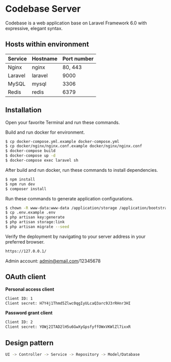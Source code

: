 # Codebase Server

Codebase is a web application base on Laravel Framework 6.0 with expressive, elegant syntax.

## Hosts within environment

| Service | Hostname | Port number |
| ------- | -------- | ----------- |
| Nginx   | nginx    | 80, 443     |
| Laravel | laravel  | 9000        |
| MySQL   | mysql    | 3306        |
| Redis   | redis    | 6379        |

## Installation

Open your favorite Terminal and run these commands.

Build and run docker for environment.

```sh
$ cp docker-compose.yml.example docker-compose.yml
$ cp docker/nginx/nginx.conf.example docker/nginx/nginx.conf
$ docker-compose build
$ docker-compose up -d
$ docker-compose exec laravel sh
```

After build and run docker, run these commands to install dependencies.

```sh
$ npm install
$ npm run dev
$ composer install
```

Run these commands to generate application configurations.

```sh
$ chown -R www-data:www-data /application/storage /application/bootstrap/cache
$ cp .env.example .env
$ php artisan key:generate
$ php artisan storage:link
$ php artisan migrate --seed
```

Verify the deployment by navigating to your server address in your preferred browser.

```sh
https://127.0.0.1/
```

Admin account: admin@email.com/12345678

## OAuth client

**Personal access client**

```sh
Client ID: 1
Client secret: H7Y4j1Thmd5Zlwc0qgIyULcaQ3arc9J3rRHnr3HI
```

**Password grant client**

```sh
Client ID: 2
Client secret: YOWj2ITAD2lH5u6GwXyGpsfyffOWxVKWlZl7ixxR
```

## Design pattern

```sh
UI -> Controller -> Service -> Repository -> Model/Database
```
